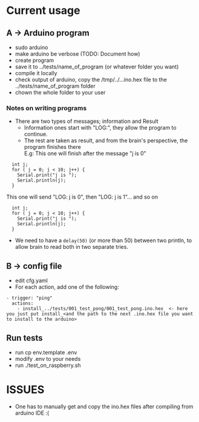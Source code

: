 # Current usage

## A -> Arduino program
- sudo arduino
- make arduino be verbose (TODO: Document how)
- create program
- save it to ../tests/name_of_program (or whatever folder you want)
- compile it locally 
- check output of arduino, copy the /tmp/../...ino.hex file to the ../tests/name_of_program folder
- chown the whole folder to your user

### Notes on writing programs
- There are two types of messages; information and Result  
  - Information ones start with "LOG:", they allow the program to continue.
  - The rest are taken as result, and from the brain's perspective, the program finishes there  
E.g:
  This one will finish after the message "j is 0"  
```
  int j;
  for ( j = 0; j < 10; j++) {
    Serial.print("j is ");
    Serial.println(j);
  }
```
  This one will send "LOG: j is 0", then "LOG: j is 1"... and so on  
```
  int j;
  for ( j = 0; j < 10; j++) {
    Serial.print("j is ");
    Serial.println(j);
  }
```
- We need to have a ```delay(50)``` (or more than 50) between two println, to allow brain to read both in two separate tries.

## B -> config file
- edit cfg.yaml
- For each action, add one of the following:
```
- trigger: "ping"
  actions:
    - install_../tests/001_test_pong/001_test_pong.ino.hex  <- here you just put install_<and the path to the next .ino.hex file you want to install to the arduino>
```


## Run tests
- run cp env.template .env
- modify .env to your needs 
- run ./test_on_raspberry.sh 


# ISSUES
- One has to manually get and copy the ino.hex files after compiling from arduino IDE :(
